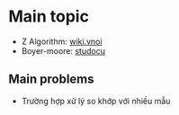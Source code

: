 # Main topic

* Z Algorithm: [wiki.vnoi](https://wiki.vnoi.info/translate/codeforces/z-algo)
* Boyer-moore: [studocu](https://www.studocu.vn/vn/document/truong-dai-hoc-bach-khoa-dai-hoc-quoc-gia-thanh-pho-ho-chi-minh/nhap-mon-cong-nghe-thong-tin/boyer-moore-welcome/106410798)

## Main problems

* Trường hợp xử lý so khớp với nhiều mẫu
